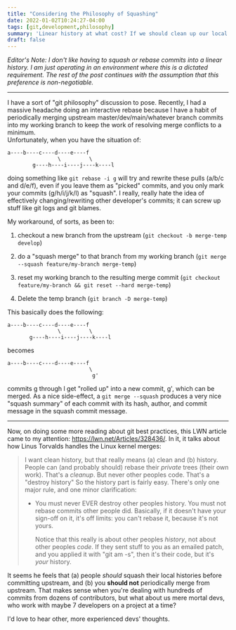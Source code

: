 ```yaml
---
title: "Considering the Philosophy of Squashing"
date: 2022-01-02T10:24:27-04:00
tags: [git,development,philosophy]
summary: 'Linear history at what cost? If we should clean up our local histories before merges/patches, how best to do it?'
draft: false 
---
```


*Editor's Note: I don't like having to squash or rebase commits into a linear history. I am just operating in an environment where this is a dictated requirement. The rest of the post continues with the assumption that this preference is non-negotiable.*

---

I have a sort of "git philosophy" discussion to pose. Recently, I had a massive headache doing an interactive 
rebase because I have a habit of periodically merging upstream master/dev/main/whatever branch commits into my 
working branch to keep the work of resolving merge conflicts to a minimum.  
Unfortunately, when you have the situation of:

```text
a----b----c----d----e----f
                \         \
        g----h----i----j----k----l
```

doing something like `git rebase -i g` will try and rewrite these pulls (a/b/c and d/e/f), even if you leave 
them as "picked" commits, and you only mark your commits (g/h/i/j/k/l) as "squash". I really, really hate the 
idea of effectively changing/rewriting other developer's commits; it can screw up stuff like git logs and git 
blames.

My workaround, of sorts, as been to:

1. checkout a new branch from the upstream (`git checkout -b merge-temp develop`)

1. do a "squash merge" to that branch from my working branch (`git merge --squash feature/my-branch merge-temp`)

1. reset my working branch to the resulting merge commit (`git checkout feature/my-branch && git reset --hard merge-temp`)

1. Delete the temp branch (`git branch -D merge-temp`)

This basically does the following:

```text
a----b----c----d----e----f
                \         \
       g----h----i----j----k----l
```

becomes

```text
a----b----c----d----e----f
                          \
                           g'
```

commits g through l get "rolled up" into a new commit, g', which can be merged. As a nice side-effect, a 
`git merge --squash` produces a very nice "squash summary" of each commit with its hash, author, and commit 
message in the squash commit message.  

---

Now, on doing some more reading about git best practices, this LWN article came to my attention: 
https://lwn.net/Articles/328436/. In it, it talks about how Linus Torvalds handles the Linux kernel merges:

>I want clean history, but that really means (a) clean and (b) history.
>People can (and probably should) rebase their _private_ trees (their own
>work). That's a _cleanup_. But never other peoples code. That's a "destroy
>history"
>So the history part is fairly easy. There's only one major rule, and one
>minor clarification:
>
> - You must never EVER destroy other peoples history. You must not rebase
>   commits other people did. Basically, if it doesn't have your sign-off
>   on it, it's off limits: you can't rebase it, because it's not yours.
>
>   Notice that this really is about other peoples _history_, not about
>   other peoples _code_. If they sent stuff to you as an emailed patch,
>   and you applied it with "git am -s", then it's their code, but it's
>   _your_ history.

   
It seems he feels that (a) people _should_ squash their local histories before committing upstream, 
and (b) you **should not** periodically merge from upstream.
That makes sense when you're dealing with hundreds of commits from dozens of contributors, but what 
about us mere mortal devs, who work with maybe 7 developers 
on a project at a time?  

I'd love to hear other, more experienced devs' thoughts.